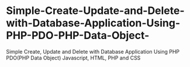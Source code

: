 # Simple-Create-Update-and-Delete-with-Database-Application-Using-PHP-PDO-PHP-Data-Object-
Simple Create, Update and Delete with Database Application Using PHP PDO(PHP Data Object) Javascript, HTML, PHP and CSS
